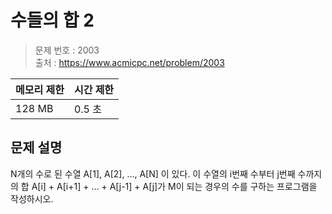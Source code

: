 # 수들의 합 2

> 문제 번호 : 2003  
> 출처 : https://www.acmicpc.net/problem/2003

| 메모리 제한 | 시간 제한 |
|--------|-------|
| 128 MB | 0.5 초 |

## 문제 설명

<p>N개의 수로 된 수열 A[1], A[2], …, A[N] 이 있다. 이 수열의 i번째 수부터 j번째 수까지의 합 A[i] + A[i+1] + … + A[j-1] + A[j]가 M이 되는 경우의 수를 구하는 프로그램을 작성하시오.</p>

